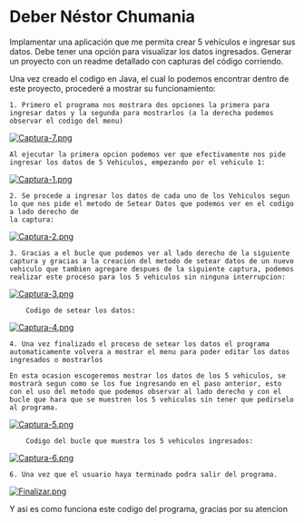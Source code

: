 # Deber Néstor Chumania
Implamentar una aplicación que me permita crear  5 vehículos e ingresar sus datos. Debe tener una opción para visualizar los datos ingresados. Generar un proyecto con un readme detallado con capturas del código corriendo. 

Una vez creado el codigo en Java, el cual lo podemos encontrar dentro de este proyecto, procederé a mostrar su funcionamiento:

    1. Primero el programa nos mostrara dos opciones la primera para ingresar datos y la segunda para mostrarlos (a la derecha podemos observar el codigo del menu)
    
[![Captura-7.png](https://i.postimg.cc/YSdGwmdz/Captura-7.png)](https://postimg.cc/SXzN6jFn)
    
    Al ejecutar la primera opcion podemos ver que efectivamente nos pide ingresar los datos de 5 Vehiculos, empezando por el vehiculo 1:
    
[![Captura-1.png](https://i.postimg.cc/bvv982Lm/Captura-1.png)](https://postimg.cc/FY2LVzMS)

    2. Se procede a ingresar los datos de cada uno de los Vehiculos segun lo que nos pide el metodo de Setear Datos que podemos ver en el codigo a lado derecho de 
    la captura:
    
[![Captura-2.png](https://i.postimg.cc/zBXMsBRN/Captura-2.png)](https://postimg.cc/v1k39Gz2)

    3. Gracias a el bucle que podemos ver al lado derecho de la siguiente captura y gracias a la creacion del metodo de setear datos de un nuevo vehiculo que tambien agregare despues de la siguiente captura, podemos realizar este proceso para los 5 vehiculos sin ninguna interrupcion:
    
[![Captura-3.png](https://i.postimg.cc/sx2MGpQL/Captura-3.png)](https://postimg.cc/BLdSdPC5)

        Codigo de setear los datos:
[![Captura-4.png](https://i.postimg.cc/MZhcpjZ9/Captura-4.png)](https://postimg.cc/V5Ws7vCt)

    4. Una vez finalizado el proceso de setear los datos el programa automaticamente volvera a mostrar el menu para poder editar los datos ingresados o mostrarlos
    
    En esta ocasion escogeremos mostrar los datos de los 5 vehiculos, se mostrarà segun como se los fue ingresando en el paso anterior, esto con el uso del metodo que podemos observar al lado derecho y con el bucle que hara que se muestren los 5 vehiculos sin tener que pedirselo al programa.
    
[![Captura-5.png](https://i.postimg.cc/GpHrDqqG/Captura-5.png)](https://postimg.cc/8FQqQB8z)

        Codigo del bucle que muestra los 5 vehiculos ingresados:
        
[![Captura-6.png](https://i.postimg.cc/R0ny98gs/Captura-6.png)](https://postimg.cc/jWtZ480P)

    6. Una vez que el usuario haya terminado podra salir del programa.

[![Finalizar.png](https://i.postimg.cc/gkGwtWqW/Finalizar.png)](https://postimg.cc/py1Xy36G)

Y asi es como funciona este codigo del programa, gracias por su atencion
    
